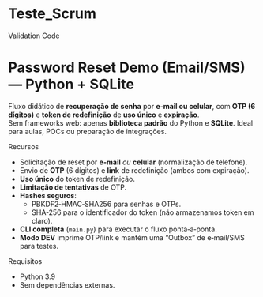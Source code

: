 # Teste_Scrum
Validation Code

# Password Reset Demo (Email/SMS) — Python + SQLite
Fluxo didático de **recuperação de senha** por **e‑mail ou celular**, com **OTP (6 dígitos)** e **token de redefinição** de **uso único** e **expiração**.  
Sem frameworks web: apenas **biblioteca padrão** do Python e **SQLite**. Ideal para aulas, POCs ou preparação de integrações.

Recursos
- Solicitação de reset por **e‑mail** _ou_ **celular** (normalização de telefone).
- Envio de **OTP** (6 dígitos) e **link** de redefinição (ambos com expiração).
- **Uso único** do token de redefinição.
- **Limitação de tentativas** de OTP.
- **Hashes seguros**:
  - PBKDF2‑HMAC‑SHA256 para senhas e OTPs.
  - SHA‑256 para o identificador do token (não armazenamos token em claro).
- **CLI completa** (`main.py`) para executar o fluxo ponta‑a‑ponta.
- **Modo DEV** imprime OTP/link e mantém uma “Outbox” de e‑mail/SMS para testes.

 Requisitos
- Python 3.9
- Sem dependências externas.



